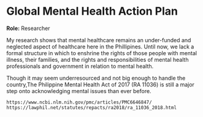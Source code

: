 # Global Mental Health Action Plan
**Role:** Researcher

My research shows that mental healthcare remains an under-funded and neglected aspect of healthcare here in the Phillipines. Until now, we lack a formal structure in which to enshrine the rights of those people with mental illness, their families, and the rights and responsibilities of mental health professionals and government in relation to mental health.

Though it may seem underresourced and not big enough to handle the country,The Philippine Mental Health Act of 2017 (RA 11036) is still a major step onto acknowledging mental issues than ever before. 

```ad-note
https://www.ncbi.nlm.nih.gov/pmc/articles/PMC6646847/
https://lawphil.net/statutes/repacts/ra2018/ra_11036_2018.html